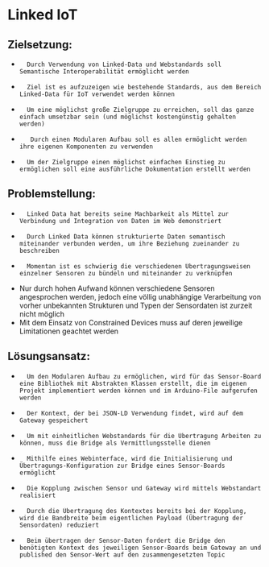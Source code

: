 # Linked IoT

## Zielsetzung:
-   	Durch Verwendung von Linked-Data und Webstandards soll Semantische Interoperabilität ermöglicht werden
-   	Ziel ist es aufzuzeigen wie bestehende Standards, aus dem Bereich Linked-Data für IoT verwendet werden können
-   	Um eine möglichst große Zielgruppe zu erreichen, soll das ganze einfach umsetzbar sein (und möglichst kostengünstig gehalten werden)
-   	 Durch einen Modularen Aufbau soll es allen ermöglicht werden ihre eigenen Komponenten zu verwenden
-   	Um der Zielgruppe einen möglichst einfachen Einstieg zu ermöglichen soll eine ausführliche Dokumentation erstellt werden

## Problemstellung:
-   	Linked Data hat bereits seine Machbarkeit als Mittel zur Verbindung und Integration von Daten im Web demonstriert
-   	Durch Linked Data können strukturierte Daten semantisch miteinander verbunden werden, um ihre Beziehung zueinander zu beschreiben
-   	Momentan ist es schwierig die verschiedenen Übertragungsweisen einzelner Sensoren zu bündeln und miteinander zu verknüpfen
- Nur durch hohen Aufwand können verschiedene Sensoren angesprochen werden, jedoch eine völlig unabhängige Verarbeitung von vorher unbekannten Strukturen und Typen der Sensordaten ist zurzeit nicht möglich
- Mit dem Einsatz von Constrained Devices muss auf deren jeweilige Limitationen geachtet werden

## Lösungsansatz:
-       Um den Modularen Aufbau zu ermöglichen, wird für das Sensor-Board eine Bibliothek mit Abstrakten Klassen erstellt, die im eigenen Projekt implementiert werden können und im Arduino-File aufgerufen werden
-       Der Kontext, der bei JSON-LD Verwendung findet, wird auf dem Gateway gespeichert
-       Um mit einheitlichen Webstandards für die Übertragung Arbeiten zu können, muss die Bridge als Vermittlungsstelle dienen
-       Mithilfe eines Webinterface, wird die Initialisierung und Übertragungs-Konfiguration zur Bridge eines Sensor-Boards ermöglicht
-       Die Kopplung zwischen Sensor und Gateway wird mittels Webstandart realisiert
-   	Durch die Übertragung des Kontextes bereits bei der Kopplung, wird die Bandbreite beim eigentlichen Payload (Übertragung der Sensordaten) reduziert
-   	Beim übertragen der Sensor-Daten fordert die Bridge den benötigten Kontext des jeweiligen Sensor-Boards beim Gateway an und published den Sensor-Wert auf den zusammengesetzten Topic
